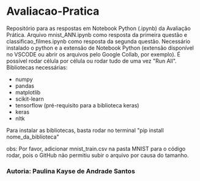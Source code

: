 # Avaliacao-Pratica

<p> Repositório para as respostas em Notebook Python (.ipynb) da Avaliação Prática. Arquivo mnist_ANN.ipynb como resposta da primeira questão e classificao_filmes.ipynb como resposta da segunda questão. Necessário instalado o python e a extensão de Notebook Python (extensão disponível no VSCODE ou abrir os arquivos pelo Google Collab, por exemplo). É possível rodar célula por célula ou rodar tudo de uma vez "Run All". Bibliotecas necessárias:

- numpy
- pandas
- matplotlib
- scikit-learn
- tensorflow (pré-requisito para a biblioteca keras)
- keras
- nltk

<p> Para instalar as bibliotecas, basta rodar no terminal "pip install nome_da_biblioteca"

<p> obs: Por favor, adicionar mnist_train.csv na pasta MNIST para o código rodar, pois o GitHub não permitiu subir o arquivo por causa do tamanho.

### Autoria: Paulina Kayse de Andrade Santos
